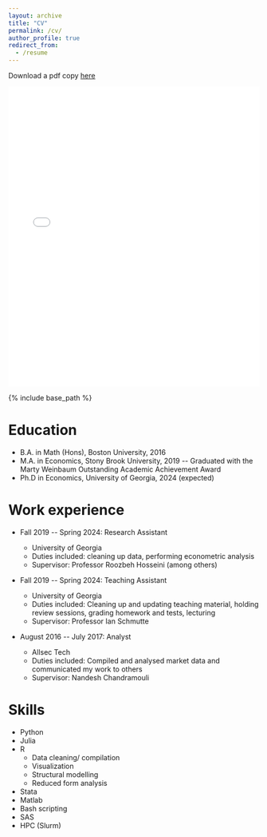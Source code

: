 ```yaml
---
layout: archive
title: "CV"
permalink: /cv/
author_profile: true
redirect_from:
  - /resume
---
```

Download a pdf copy [here](/files/cv/cv_iyer.pdf)


<iframe src="/files/cv/cv_iyer.pdf" width="100%" height="600" frameborder="no" border="0" marginwidth="0" marginheight="0"></iframe>


<!--   
redirect_from:
  - /files/cv/cv_iyer.pdf
  -->
{% include base_path %}

Education
======
* B.A. in Math (Hons), Boston University, 2016
* M.A. in Economics, Stony Brook University, 2019 -- Graduated with the Marty Weinbaum Outstanding Academic Achievement Award
* Ph.D in Economics, University of Georgia, 2024 (expected)

Work experience
======
* Fall 2019 -- Spring 2024: Research Assistant
  * University of Georgia
  * Duties included: cleaning up data, performing econometric analysis 
  * Supervisor: Professor Roozbeh Hosseini (among others)

* Fall 2019 -- Spring 2024: Teaching Assistant
  * University of Georgia
  * Duties included: Cleaning up and updating teaching material, holding review sessions, grading homework and tests, lecturing 
  * Supervisor: Professor Ian Schmutte
  
* August 2016 -- July 2017: Analyst
  * Allsec Tech
  * Duties included: Compiled and analysed market data  and communicated my work to others 
  * Supervisor: Nandesh Chandramouli

Skills
======
* Python
* Julia
* R
  * Data cleaning/ compilation
  * Visualization
  * Structural modelling
  * Reduced form analysis
* Stata
* Matlab
* Bash scripting
* SAS
* HPC (Slurm)


<!--
Publications
======
  <ul>{% for post in site.publications %}
    {% include archive-single-cv.html %}
  {% endfor %}</ul>
  
Talks
======
  <ul>{% for post in site.talks %}
    {% include archive-single-talk-cv.html %}
  {% endfor %}</ul>
  
Teaching
======
  <ul>{% for post in site.teaching %}
    {% include archive-single-cv.html %}
  {% endfor %}</ul>
  
Service and leadership
======
* Currently signed in to 43 different slack teams
-->

